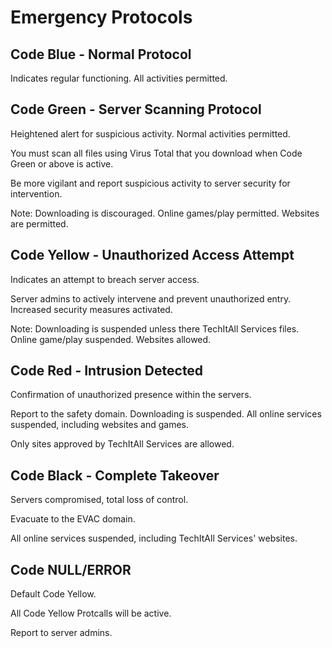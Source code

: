 # Emergency Protocols

## Code Blue - Normal Protocol

Indicates regular functioning. All activities permitted.

## Code Green - Server Scanning Protocol
  
Heightened alert for suspicious activity. Normal activities permitted.

You must scan all files using Virus Total that you download when Code Green or above is active.

Be more vigilant and report suspicious activity to server security for intervention.

Note: Downloading is discouraged. Online games/play permitted. Websites are permitted.

## Code Yellow - Unauthorized Access Attempt

Indicates an attempt to breach server access.

Server admins to actively intervene and prevent unauthorized entry. Increased security measures activated.

Note: Downloading is suspended unless there TechItAll Services files. Online game/play suspended. Websites allowed.

## Code Red - Intrusion Detected

Confirmation of unauthorized presence within the servers.

Report to the safety domain. Downloading is suspended. All online services suspended, including websites and games.

Only sites approved by TechItAll Services are allowed.

## Code Black - Complete Takeover


Servers compromised, total loss of control.

Evacuate to the EVAC domain.

All online services suspended, including TechItAll Services' websites.


## Code NULL/ERROR

Default Code Yellow.

All Code Yellow Protcalls will be active.

Report to server admins.
